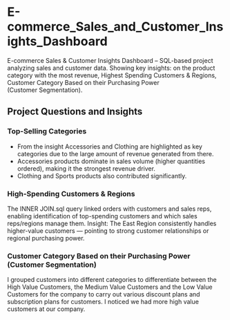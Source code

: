 # E-commerce_Sales_and_Customer_Insights_Dashboard
E-commerce Sales &amp; Customer Insights Dashboard – SQL-based project analyzing sales and customer data. Showing key insights: on the product category with the most revenue, Highest Spending Customers &amp; Regions, Customer Category Based on their Purchasing Power (Customer Segmentation).

## Project Questions and Insights

### Top-Selling Categories

* From the insight Accessories  and Clothing are highlighted as key categories due to the large amount of revenue generated from there.
* Accessories products dominate in sales volume (higher quantities ordered), making it the strongest revenue driver.
* Clothing and Sports products also contributed significantly.

### High-Spending Customers & Regions

The  INNER JOIN.sql query linked orders with customers and sales reps, enabling identification of top-spending customers and which sales reps/regions manage them.
Insight: The East Region consistently handles higher-value customers — pointing to strong customer relationships or regional purchasing power.

### Customer Category Based on their Purchasing Power (Customer Segmentation)
 
 I grouped customers into different categories to differentiate between the High Value Customers, the Medium Value  Customers and the Low Value Customers for the company to carry out various discount plans and subscription plans  for customers. I noticed we had more high value customers at our company.
 
